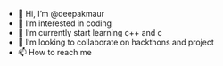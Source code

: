 - 👋 Hi, I’m @deepakmaur
- 👀 I’m interested in coding
- 🌱 I’m currently  start learning c++ and c
- 💞️ I’m looking to collaborate on hackthons and project
- 📫 How to reach me 

<!---
deepakmaur/deepakmaur is a ✨ special ✨ repository because its `README.md` (this file) appears on your GitHub profile.
You can click the Preview link to take a look at your changes.
--->
